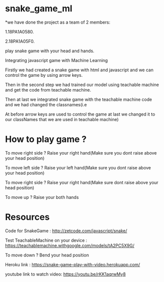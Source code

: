 # snake_game_ml
*we have done the project as a team of 2 members:

1.18PA1A0580.

2.18PA1A05F0.

play snake game with your head and hands.

Integrating javascript game with Machine Learning

Firstly we had created a snake game with html and javascript and we can control the game by using arrow keys.

Then in the second step we had trained our model using teachable machine and get the code from teachable machine.

Then at last we integrated snake game with the teachable machine code and we had changed the classnames(i.e 

At before arrow keys are used to control the game at last we changed it to our classNames that we are used in teachable machine)

# How to play game ?

To move right side ? Raise  your right hand(Make sure you dont raise above your head position)

To move left side ? Raise  your left hand(Make sure you dont raise above your head position)

To move right side ? Raise  your right hand(Make sure dont raise above your head position)

To move up ? Raise  your both hands


# Resources 

Code for SnakeGame : http://zetcode.com/javascript/snake/ 

Test TeachableMachine on your device : https://teachablemachine.withgoogle.com/models/tA2PC5X9G/

To move down ? Bend your head position

Heroku link : https://snake-game-play-with-video.herokuapp.com/

youtube link to watch video: https://youtu.be/rKK1aqrwMy8




